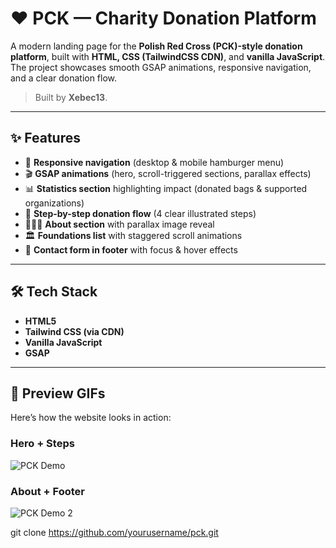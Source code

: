 # ❤️ PCK — Charity Donation Platform

A modern landing page for the **Polish Red Cross (PCK)-style donation platform**, built with **HTML, CSS (TailwindCSS CDN)**, and **vanilla JavaScript**.  
The project showcases smooth GSAP animations, responsive navigation, and a clear donation flow.  

> Built by **Xebec13**.

---

## ✨ Features

- 📱 **Responsive navigation** (desktop & mobile hamburger menu)
- 🎬 **GSAP animations** (hero, scroll-triggered sections, parallax effects)
- 📊 **Statistics section** highlighting impact (donated bags & supported organizations)
- 🔄 **Step-by-step donation flow** (4 clear illustrated steps)
- 🧑‍🤝‍🧑 **About section** with parallax image reveal
- 🏛️ **Foundations list** with staggered scroll animations
- 📩 **Contact form in footer** with focus & hover effects

---

## 🛠️ Tech Stack

- **HTML5**  
- **Tailwind CSS (via CDN)**  
- **Vanilla JavaScript**  
- **GSAP**  

---

## 🎥 Preview GIFs

Here’s how the website looks in action:  

### Hero + Steps
![PCK Demo](/PCK-Zbiorka/assets/gifs/Pck.gif)

### About + Footer
![PCK Demo 2](/PCK-Zbiorka/assets/gifs/Pck2.gif)

   git clone https://github.com/yourusername/pck.git